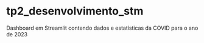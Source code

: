 # tp2_desenvolvimento_stm
Dashboard em Streamlit contendo dados e estatísticas da COVID para o ano de 2023
